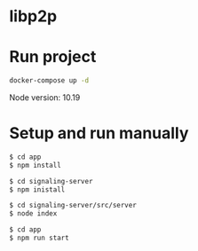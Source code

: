 # libp2p

# Run project
```sh
docker-compose up -d
```

Node version: 10.19

# Setup and run manually
```sh
$ cd app
$ npm install
```
```sh
$ cd signaling-server
$ npm inistall
```

```sh
$ cd signaling-server/src/server
$ node index
```

```sh
$ cd app
$ npm run start
```